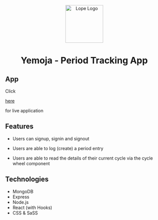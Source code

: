 <p align="center">
  <a href="https://www.lopeariyo.dev/ ">
    <img alt="Lope Logo" src="https://pbs.twimg.com/profile_images/1248697046883762176/A80erP3V_400x400.png" width="120" />
  </a>
</p>
<h1 align="center">
  Yemoja - Period Tracking App 
</h1>

## App

Click <a href="https://yemoja.netlify.com/ ">

   <p> here</p>

</a> for live application

<!-- ## Video Demo

A preview of all current functionality is here -->

## Features

-   Users can signup, signin and signout
<!-- -   Users can edit their details -->
-   Users are able to log (create) a period entry
<!-- -   Users are able to create a new cycle -->
-   Users are able to read the details of their current cycle via the cycle wheel component
    <!-- -   Users are able to read details of their past cycles via the calendar component -->
    <!-- -   Users can update a period entry -->
    <!-- -   Users can delete a period entry -->
    <!-- -   Users can delete a cycle -->

## Technologies

-   MongoDB
-   Express
-   Node.js
-   React (with Hooks)
-   CSS & SaSS
